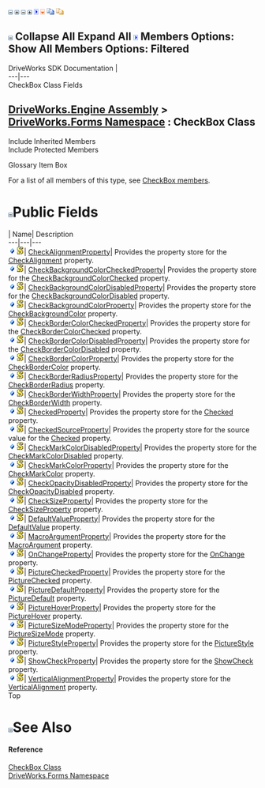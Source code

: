 ![](dotnetimages/collapse.gif) ![](dotnetimages/expand.gif) ![](dotnetimages/collapse.gif) ![](dotnetimages/expand.gif) ![](dotnetimages/drpdown.gif) ![](dotnetimages/drpdown_orange.gif) ![](dotnetimages/copycode.gif) ![](dotnetimages/copycodeHighlight.gif)

![](dotnetimages/collapse.gif) Collapse All Expand All ![](dotnetimages/drpdown.gif) Members Options: Show All  Members Options: Filtered   
---  
DriveWorks SDK Documentation  |   
---|---  
CheckBox Class Fields   
  
[DriveWorks.Engine Assembly](topic2156.md) > [DriveWorks.Forms Namespace](topic7266.md) : CheckBox Class  
---  
  
Include Inherited Members    
Include Protected Members    


Glossary Item Box

For a list of all members of this type, see [CheckBox members](topic7411.md).

# ![](dotnetimages/collapse.gif)Public Fields

| Name| Description  
---|---|---  
![Public Field](dotnetimages/publicField.gif)![static \(Shared in Visual Basic\)](dotnetimages/static.gif)| [CheckAlignmentProperty](topic7449.md)| Provides the property store for the [CheckAlignment](topic7424.md) property.   
![Public Field](dotnetimages/publicField.gif)![static \(Shared in Visual Basic\)](dotnetimages/static.gif)| [CheckBackgroundColorCheckedProperty](topic7450.md)| Provides the property store for the [CheckBackgroundColorChecked](topic7426.md) property.   
![Public Field](dotnetimages/publicField.gif)![static \(Shared in Visual Basic\)](dotnetimages/static.gif)| [CheckBackgroundColorDisabledProperty](topic7451.md)| Provides the property store for the [CheckBackgroundColorDisabled](topic7427.md) property.   
![Public Field](dotnetimages/publicField.gif)![static \(Shared in Visual Basic\)](dotnetimages/static.gif)| [CheckBackgroundColorProperty](topic7452.md)| Provides the property store for the [CheckBackgroundColor](topic7425.md) property.   
![Public Field](dotnetimages/publicField.gif)![static \(Shared in Visual Basic\)](dotnetimages/static.gif)| [CheckBorderColorCheckedProperty](topic7453.md)| Provides the property store for the [CheckBorderColorChecked](topic7429.md) property.   
![Public Field](dotnetimages/publicField.gif)![static \(Shared in Visual Basic\)](dotnetimages/static.gif)| [CheckBorderColorDisabledProperty](topic7454.md)| Provides the property store for the [CheckBorderColorDisabled](topic7430.md) property.   
![Public Field](dotnetimages/publicField.gif)![static \(Shared in Visual Basic\)](dotnetimages/static.gif)| [CheckBorderColorProperty](topic7455.md)| Provides the property store for the [CheckBorderColor](topic7428.md) property.   
![Public Field](dotnetimages/publicField.gif)![static \(Shared in Visual Basic\)](dotnetimages/static.gif)| [CheckBorderRadiusProperty](topic7456.md)| Provides the property store for the [CheckBorderRadius](topic7431.md) property.   
![Public Field](dotnetimages/publicField.gif)![static \(Shared in Visual Basic\)](dotnetimages/static.gif)| [CheckBorderWidthProperty](topic7457.md)| Provides the property store for the [CheckBorderWidth](topic7432.md) property.   
![Public Field](dotnetimages/publicField.gif)![static \(Shared in Visual Basic\)](dotnetimages/static.gif)| [CheckedProperty](topic7458.md)| Provides the property store for the [Checked](topic7433.md) property.   
![Public Field](dotnetimages/publicField.gif)![static \(Shared in Visual Basic\)](dotnetimages/static.gif)| [CheckedSourceProperty](topic7459.md)| Provides the property store for the source value for the [Checked](topic7433.md) property.   
![Public Field](dotnetimages/publicField.gif)![static \(Shared in Visual Basic\)](dotnetimages/static.gif)| [CheckMarkColorDisabledProperty](topic7460.md)| Provides the property store for the [CheckMarkColorDisabled](topic7435.md) property.   
![Public Field](dotnetimages/publicField.gif)![static \(Shared in Visual Basic\)](dotnetimages/static.gif)| [CheckMarkColorProperty](topic7461.md)| Provides the property store for the [CheckMarkColor](topic7434.md) property.   
![Public Field](dotnetimages/publicField.gif)![static \(Shared in Visual Basic\)](dotnetimages/static.gif)| [CheckOpacityDisabledProperty](topic7462.md)| Provides the property store for the [CheckOpacityDisabled](topic7436.md) property.   
![Public Field](dotnetimages/publicField.gif)![static \(Shared in Visual Basic\)](dotnetimages/static.gif)| [CheckSizeProperty](topic7463.md)| Provides the property store for the [CheckSizeProperty](topic7463.md) property.   
![Public Field](dotnetimages/publicField.gif)![static \(Shared in Visual Basic\)](dotnetimages/static.gif)| [DefaultValueProperty](topic7464.md)| Provides the property store for the [DefaultValue](topic7438.md) property.   
![Public Field](dotnetimages/publicField.gif)![static \(Shared in Visual Basic\)](dotnetimages/static.gif)| [MacroArgumentProperty](topic7465.md)| Provides the property store for the [MacroArgument](topic7440.md) property.   
![Public Field](dotnetimages/publicField.gif)![static \(Shared in Visual Basic\)](dotnetimages/static.gif)| [OnChangeProperty](topic7466.md)| Provides the property store for the [OnChange](topic7441.md) property.   
![Public Field](dotnetimages/publicField.gif)![static \(Shared in Visual Basic\)](dotnetimages/static.gif)| [PictureCheckedProperty](topic7467.md)| Provides the property store for the [PictureChecked](topic7442.md) property.   
![Public Field](dotnetimages/publicField.gif)![static \(Shared in Visual Basic\)](dotnetimages/static.gif)| [PictureDefaultProperty](topic7468.md)| Provides the property store for the [PictureDefault](topic7443.md) property.   
![Public Field](dotnetimages/publicField.gif)![static \(Shared in Visual Basic\)](dotnetimages/static.gif)| [PictureHoverProperty](topic7469.md)| Provides the property store for the [PictureHover](topic7444.md) property.   
![Public Field](dotnetimages/publicField.gif)![static \(Shared in Visual Basic\)](dotnetimages/static.gif)| [PictureSizeModeProperty](topic7470.md)| Provides the property store for the [PictureSizeMode](topic7445.md) property.   
![Public Field](dotnetimages/publicField.gif)![static \(Shared in Visual Basic\)](dotnetimages/static.gif)| [PictureStyleProperty](topic7471.md)| Provides the property store for the [PictureStyle](topic7446.md) property.   
![Public Field](dotnetimages/publicField.gif)![static \(Shared in Visual Basic\)](dotnetimages/static.gif)| [ShowCheckProperty](topic7472.md)| Provides the property store for the [ShowCheck](topic7447.md) property.   
![Public Field](dotnetimages/publicField.gif)![static \(Shared in Visual Basic\)](dotnetimages/static.gif)| [VerticalAlignmentProperty](topic7473.md)| Provides the property store for the [VerticalAlignment](topic7448.md) property.   
Top

# ![](dotnetimages/collapse.gif)See Also

#### Reference

[CheckBox Class](topic7410.md)   
[DriveWorks.Forms Namespace](topic7266.md)


